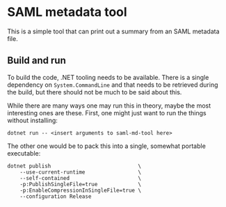 # SAML metadata tool

This is a simple tool that can print out a summary from an
SAML metadata file.

## Build and run

To build the code, .NET tooling needs to be available.
There is a single dependency on `System.CommandLine`
and that needs to be retrieved during the build, but
there should not be much to be said about this.

While there are many ways one may run this in theory,
maybe the most interesting ones are these. First, one
might just want to run the things without installing:

    dotnet run -- <insert arguments to saml-md-tool here>

The other one would be to pack this into a single, somewhat
portable executable:

    dotnet publish                            \
        --use-current-runtime                 \
        --self-contained                      \
        -p:PublishSingleFile=true             \ 
        -p:EnableCompressionInSingleFile=true \
        --configuration Release
